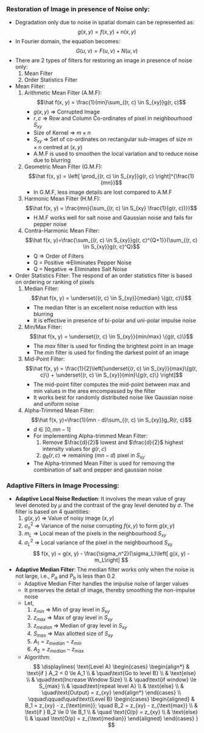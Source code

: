 ### Restoration of Image in presence of Noise only:
- Degradation only due to noise in spatial domain can be represented as:$$g(x, y)=f(x, y) + n(x, y)$$
- In Fourier domain, the equation becomes:$$G(u, v) = F(u, v) + N(u, v)$$
- There are 2 types of filters for restoring an image in presence of noise only:
	1. Mean Filter
	2. Order Statistics Filter
- Mean Filter:
	1. Arithmetic Mean Filter (A.M.F):$$\hat f(x, y) = \frac{1}{mn}\sum_{(r, c) \in S_{xy}}g(r, c)$$
		- $g(x, y)$ => Corrupted Image
		- $r, c$ => Row and Column Co-ordinates of pixel in neighbourhood $S_{xy}$
		- Size of Kernel => $m \times n$
		- $S_{xy}$ => Set of co-ordinates on rectangular sub-images of size $m \times n$ centred at $(x, y)$
		- A.M.F is used to smoothen the local variation and to reduce noise due to blurring
	2. Geometric Mean Filter (G.M.F):$$\hat f(x, y) = \left[ \prod_{(r, c) \in S_{xy}}g(r, c) \right]^{\frac{1}{mn}}$$
		- In G.M.F, less image details are lost compared to A.M.F
	3. Harmonic Mean Filter (H.M.F):$$\hat f(x, y) = \frac{mn}{\sum_{(r, c) \in S_{xy} \frac{1}{g(r, c)}}}$$
		- H.M.F works well for salt noise and Gaussian noise and fails for pepper noise
	4. Contra-Harmonic Mean Filter:$$\hat f(x, y)=\frac{\sum_{(r, c) \in S_{xy}}g(r, c)^{Q+1}}{\sum_{(r, c) \in S_{xy}}g(r, c)^Q}$$
		- Q => Order of Filters
		- Q = Positive =>Eliminates Pepper Noise
		- Q = Negative => Eliminates Salt Noise
- Order Statistics Filter: The respond of an order statistics filter is based on ordering or ranking of pixels
	1. Median Filter:$$\hat f(x, y) = \underset{(r, c) \in S_{xy}}{median} \{g(r, c)\}$$
		- The median filter is an excellent noise reduction with less blurring
		- It is effective in presence of bi-polar and uni-polar impulse noise
	2. Min/Max Filter:$$\hat f(x, y) = \underset{(r, c) \in S_{xy}}{min/max} \{g(r, c)\}$$
		- The *max* filter is used for finding the brightest point in an image
		- The *min* filter is used for finding the darkest point of an image
	3. Mid-Point Filter:$$\hat f(x, y) = \frac{1}{2}\left[\underset{(r, c) \in S_{xy}}{max}\{g(r, c)\} + \underset{(r, c) \in S_{xy}}{min}\{g(r, c)\} \right]$$
		- The mid-point filter computes the mid-point between max and min values in the area encompassed by the filter
		- It works best for randomly distributed noise like Gaussian noise and uniform noise
	4. Alpha-Trimmed Mean Filter:$$\hat f(x, y)=\frac{1}{mn - d}\sum_{(r, c) \in S_{xy}}g_R(r, c)$$
		- $d \in [0, mn-1]$
		- For implementing Alpha-trimmed Mean Filter:
			1. Remove $\frac{d}{2}$ lowest and $\frac{d}{2}$ highest intensity values for $g(r, c)$
			2. $g_R(r, c)$ => remaining $(mn - d)$ pixel in $S_{xy}$
		- The Alpha-trimmed Mean Filter is used for removing the combination of salt and pepper and gaussian noise
### Adaptive Filters in Image Processing:
- **Adaptive Local Noise Reduction**: It involves the mean value of gray level denoted by $\mu$ and the contrast of the gray level denoted by $\sigma$. The filter is based on 4 quantities:
	1. $g(x, y)$ => Value of noisy image $(x, y)$
	2. $\sigma_n^2$ => Variance of the noise corrupting $f(x, y)$ to form $g(x, y)$
	3. $m_L$ => Local mean of the pixels in the neighbourhood $S_{xy}$
	4. $\sigma_L^2$ => Local variance of the pixel in the neighbourhood $S_{xy}$
$$
f(x, y) = g(x, y) - \frac{\sigma_n^2}{\sigma_L}\left[ g(x, y) - m_L\right]
$$
- **Adaptive Median Filter**: The median filter works only when the noise is not large, i.e., $P_a$ and $P_b$ is less than 0.2 
	- Adaptive Median Filter handles the impulse noise of larger values
	- It preserves the detail of image, thereby smoothing the non-impulse noise
	- Let,
		1. $z_{min}$ => Min of gray level in $S_{xy}$
		2. $z_{max}$ => Max of gray level in $S_{xy}$
		3. $z_{median}$ => Median of gray level in $S_{xy}$
		4. $S_{max}$ => Max allotted size of $S_{xy}$
		5. $A_1 = z_{median} - z_{min}$
		6. $A_2 = z_{median} - z_{max}$
	- Algorithm:
$$
\displaylines{
\text{Level A}
\begin{cases}
\begin{align*}
& \text{if } A_2 < 0 \le A_1 \\
& \quad\text{Go to level B} \\
& \text{else} \\
& \quad\text{Increase Window Size} \\
& \quad\text{if window} \le S_{max} \\
& \quad\text{repeat level A} \\
& \text{else} \\
& \quad\text{Output} = z_{xy}
\end{align*}
\end{cases} \\
\qquad\qquad\quad\text{Level B}
\begin{cases}
\begin{aligned}
& B_1 = z_{xy} - z_{\text{min}}; \quad B_2 = z_{xy} - z_{\text{max}} \\
& \text{if } B_2 \le 0 \le B_1 \\
& \quad \text{O/p} = z_{xy} \\
& \text{else} \\
& \quad \text{O/p} = z_{\text{median}}
\end{aligned}
\end{cases}
}
$$
